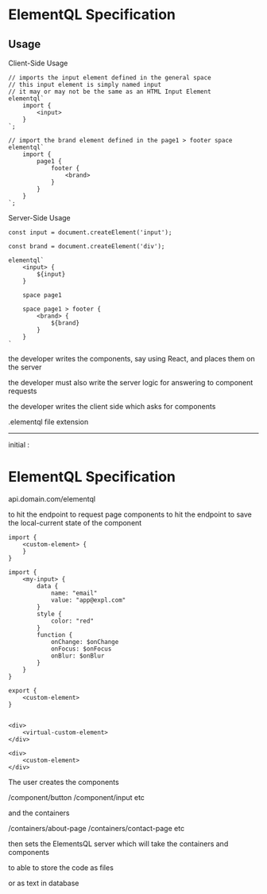 # ElementQL Specification


## Usage

Client-Side Usage

    // imports the input element defined in the general space
    // this input element is simply named input
    // it may or may not be the same as an HTML Input Element
    elementql`
        import {
            <input>
        }
    `;

    // import the brand element defined in the page1 > footer space
    elementql`
        import {
            page1 {
                footer {
                    <brand>
                }
            }
        }
    `;


Server-Side Usage

    const input = document.createElement('input');

    const brand = document.createElement('div');

    elementql`
        <input> {
            ${input}
        }

        space page1

        space page1 > footer {
            <brand> {
                ${brand}
            }
        }
    `


the developer writes the components, say using React, and places them on the server

the developer must also write the server logic for answering to component requests

the developer writes the client side which asks for components



.elementql file extension




---



initial :

# ElementQL Specification

api.domain.com/elementql


to hit the endpoint to request page components
to hit the endpoint to save the local-current state of the component

    import {
        <custom-element> {
        }
    }

    import {
        <my-input> {
            data {
                name: "email"
                value: "app@expl.com"
            }
            style {
                color: "red"
            }
            function {
                onChange: $onChange
                onFocus: $onFocus
                onBlur: $onBlur
            }
        }
    }

    export {
        <custom-element>
    }


    <div>
        <virtual-custom-element>
    </div>

    <div>
        <custom-element>
    </div>


The user creates the components

/component/button
/component/input
etc

and the containers

/containers/about-page
/containers/contact-page
etc


then sets the ElementsQL server which will take the containers and components


to able to store the code as files

or as text in database
